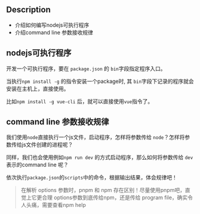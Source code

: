 ## Description
- 介绍如何编写nodejs可执行程序
- 介绍command line 参数接收规律


## nodejs可执行程序 
开发一个可执行程序，要在 `package.json` 的 `bin`字段指定程序入口。

当执行`npm install -g` 的指令安装一个package时, 其 `bin`字段下记录的程序就会安装在主机上，直接使用。

比如`npm install -g vue-cli` 后，就可以直接使用`vue`指令了。


## command line 参数接收规律
我们使用`node`直接执行一个js文件，启动程序，怎样将参数传给 `node`？怎样将参数传给js文件创建的进程呢？

同样，我们也会使用例如`npm run dev` 的方式启动程序，那么如何将参数传给 `dev` 表示的command line 呢？

依次执行`package.json`的`scripts`中的命令，根据输出结果，体会规律吧！

> 在解析 options 参数时，pnpm 和 npm 存在区别！尽量使用pnpm吧，直觉上它更合理
> options参数到底传给npm，还是传给 program file，确实令人头痛，需要查看npm help